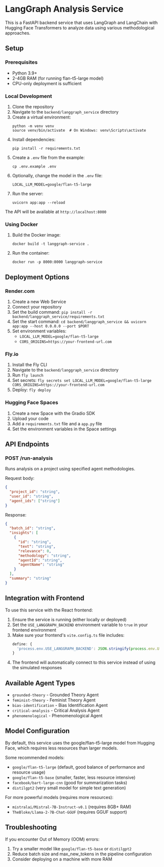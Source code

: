 
# LangGraph Analysis Service

This is a FastAPI backend service that uses LangGraph and LangChain with Hugging Face Transformers to analyze data using various methodological approaches.

## Setup

### Prerequisites
- Python 3.9+
- 2-4GB RAM (for running flan-t5-large model)
- CPU-only deployment is sufficient

### Local Development

1. Clone the repository
2. Navigate to the `backend/langgraph_service` directory
3. Create a virtual environment:
   ```
   python -m venv venv
   source venv/bin/activate  # On Windows: venv\Scripts\activate
   ```
4. Install dependencies:
   ```
   pip install -r requirements.txt
   ```
5. Create a `.env` file from the example:
   ```
   cp .env.example .env
   ```
6. Optionally, change the model in the `.env` file:
   ```
   LOCAL_LLM_MODEL=google/flan-t5-large
   ```
7. Run the server:
   ```
   uvicorn app:app --reload
   ```

The API will be available at `http://localhost:8000`

### Using Docker

1. Build the Docker image:
   ```
   docker build -t langgraph-service .
   ```
2. Run the container:
   ```
   docker run -p 8000:8000 langgraph-service
   ```

## Deployment Options

### Render.com
1. Create a new Web Service
2. Connect your repository
3. Set the build command: `pip install -r backend/langgraph_service/requirements.txt`
4. Set the start command: `cd backend/langgraph_service && uvicorn app:app --host 0.0.0.0 --port $PORT`
5. Set environment variables:
   - `LOCAL_LLM_MODEL=google/flan-t5-large`
   - `CORS_ORIGINS=https://your-frontend-url.com`

### Fly.io
1. Install the Fly CLI
2. Navigate to the `backend/langgraph_service` directory
3. Run `fly launch`
4. Set secrets: `fly secrets set LOCAL_LLM_MODEL=google/flan-t5-large CORS_ORIGINS=https://your-frontend-url.com`
5. Deploy: `fly deploy`

### Hugging Face Spaces
1. Create a new Space with the Gradio SDK
2. Upload your code
3. Add a `requirements.txt` file and a `app.py` file
4. Set the environment variables in the Space settings

## API Endpoints

### POST /run-analysis
Runs analysis on a project using specified agent methodologies.

Request body:
```json
{
  "project_id": "string",
  "user_id": "string",
  "agent_ids": ["string"]
}
```

Response:
```json
{
  "batch_id": "string",
  "insights": [
    {
      "id": "string",
      "text": "string",
      "relevance": 0,
      "methodology": "string",
      "agentId": "string",
      "agentName": "string"
    }
  ],
  "summary": "string"
}
```

## Integration with Frontend

To use this service with the React frontend:

1. Ensure the service is running (either locally or deployed)
2. Set the `USE_LANGGRAPH_BACKEND` environment variable to `true` in your frontend environment
3. Make sure your frontend's `vite.config.ts` file includes:
   ```typescript
   define: {
     'process.env.USE_LANGGRAPH_BACKEND': JSON.stringify(process.env.USE_LANGGRAPH_BACKEND)
   }
   ```
4. The frontend will automatically connect to this service instead of using the simulated responses

## Available Agent Types

- `grounded-theory` - Grounded Theory Agent
- `feminist-theory` - Feminist Theory Agent
- `bias-identification` - Bias Identification Agent
- `critical-analysis` - Critical Analysis Agent
- `phenomenological` - Phenomenological Agent

## Model Configuration

By default, this service uses the google/flan-t5-large model from Hugging Face, which requires less resources than larger models.

Some recommended models:
- `google/flan-t5-large` (default, good balance of performance and resource usage)
- `google/flan-t5-base` (smaller, faster, less resource intensive)
- `facebook/bart-large-cnn` (good for summarization tasks)
- `distilgpt2` (very small model for simple text generation)

For more powerful models (requires more resources):
- `mistralai/Mistral-7B-Instruct-v0.1` (requires 8GB+ RAM)
- `TheBloke/Llama-2-7B-Chat-GGUF` (requires GGUF support)

## Troubleshooting

If you encounter Out of Memory (OOM) errors:
1. Try a smaller model like `google/flan-t5-base` or `distilgpt2`
2. Reduce batch size and max_new_tokens in the pipeline configuration
3. Consider deploying on a machine with more RAM
